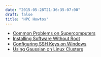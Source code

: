 ```yaml
---
date: "2015-05-28T21:36:35-07:00"
draft: false
title: "HPC Howtos"
---
```


* [Common Problems on Supercomputers](common-problems.html)
* [Installing Software Without Root](installing-without-root.html)
* [Configuring SSH Keys on Windows](ssh-keys-on-windows.html)
* [Using Gaussian on Linux Clusters](gaussian-on-linux-clusters.html)
